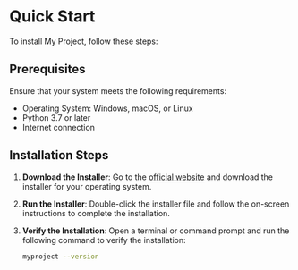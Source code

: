 # Quick Start

To install My Project, follow these steps:

## Prerequisites

Ensure that your system meets the following requirements:

- Operating System: Windows, macOS, or Linux
- Python 3.7 or later
- Internet connection

## Installation Steps

1. **Download the Installer**: Go to the [official website](https://example.com) and download the installer for your operating system.
2. **Run the Installer**: Double-click the installer file and follow the on-screen instructions to complete the installation.
3. **Verify the Installation**: Open a terminal or command prompt and run the following command to verify the installation:

   ```bash
   myproject --version
